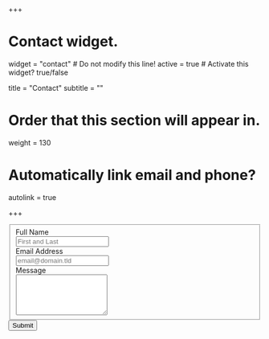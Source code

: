 +++
# Contact widget.
widget = "contact"  # Do not modify this line!
active = true  # Activate this widget? true/false

title = "Contact"
subtitle = ""

# Order that this section will appear in.
weight = 130

# Automatically link email and phone?
autolink = true

+++
<form id="fs-frm" name="simple-contact-form" accept-charset="utf-8" 
action="https://formspree.io/f/xvolwldk" method="post">
  <fieldset id="fs-frm-inputs">
    <label for="full-name">Full Name</label>
    <br/>
    <input type="text" name="name" id="full-name" placeholder="First and Last" required="">
    <br/>
    <label for="email-address">Email Address</label>
    <br/>
    <input type="email" name="_replyto" id="email-address" placeholder="email@domain.tld" required="">
    <br/>
    <label for="message">Message</label>
    <br/>
    <textarea rows="5" name="message" id="message" placeholder="" required=""></textarea>
    <br/>
    <input type="hidden" name="_subject" id="email-subject" value="Contact Form Submission">
  </fieldset>
  <input type="submit" value="Submit">
</form>
